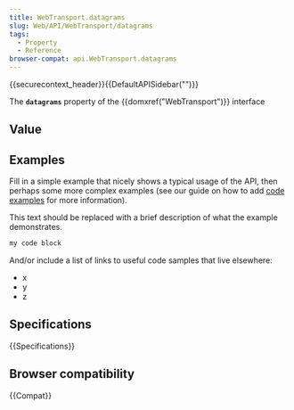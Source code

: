 ```yaml
---
title: WebTransport.datagrams
slug: Web/API/WebTransport/datagrams
tags:
  - Property
  - Reference
browser-compat: api.WebTransport.datagrams
---
```

{{securecontext_header}}{{DefaultAPISidebar("")}}

The **`datagrams`** property of the {{domxref("WebTransport")}} interface 

## Value



## Examples

Fill in a simple example that nicely shows a typical usage of the API, then perhaps some more complex examples (see our guide on how to add [code examples](/en-US/docs/MDN/Contribute/Structures/Code_examples) for more information).

This text should be replaced with a brief description of what the example demonstrates.

```js
my code block
```

And/or include a list of links to useful code samples that live elsewhere:

*   x
*   y
*   z

## Specifications

{{Specifications}}

## Browser compatibility

{{Compat}}


